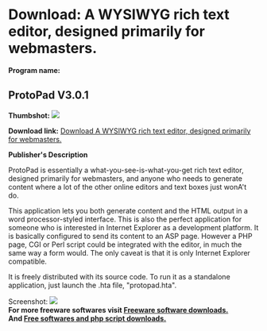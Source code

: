 # Download: A WYSIWYG rich text editor, designed primarily for webmasters.

**Program name:**

## ProtoPad V3.0.1

  
**Thumbshot:** ![](http://www.freewarefiles.com/screenshot/protopad_md.gif)   
  
**Download link:** [Download A WYSIWYG rich text editor, designed primarily for webmasters.](http://freesoftwares.boysofts.com/ProtoPad-V_program_12547.html)  
  


**Publisher's Description**  
  


ProtoPad is essentially a what-you-see-is-what-you-get rich text editor, designed primarily for webmasters, and anyone who needs to generate content where a lot of the other online editors and text boxes just wonA't do. 

This application lets you both generate content and the HTML output in a word processor-styled interface. This is also the perfect application for someone who is interested in Internet Explorer as a development platform. It is basically configured to send its content to an ASP page. However a PHP page, CGI or Perl script could be integrated with the editor, in much the same way a form would. The only caveat is that it is only Internet Explorer compatible. 

It is freely distributed with its source code. To run it as a standalone application, just launch the .hta file, "protopad.hta". 

  
  
Screenshot: ![](http://www.freewarefiles.com/screenshot/protopad.gif)   
**For more freeware softwares visit [Freeware software downloads.](http://freesoftwares.boysofts.com/)**   
**And [Free softwares and php script downloads.](http://www.boysofts.com/)**
